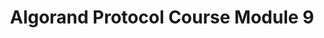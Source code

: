 ---
title: "Algorand Protocol Course Module 9"
description: "This module will evaluate Algorand&#39;s ecosystem against other blockchain as well as inter-blockchain projects. By the end of this module, you will know about some of the more prominant applications that run on Algorand, how to search every app on the Algorand ecosystem and be introduced to the London Bridge project."
type: "course"
category: "Algorand Protocol Course,Algorand Integrations"
difficulty: "Basic"
summary: "Learn about the Algorand ecosystem"
file_path: ""
image: "https://assets-global.website-files.com/5e39e095596498a8b9624af1/5ffca6e3e0d8ad9231cc2af6_Portfolio-course---final.png"
link: "https://drive.google.com/file/d/19qOlAgD0dWlWVSXjZDzH7cJRFeVHqB6H/view?usp=sharing"
status: "open"
---